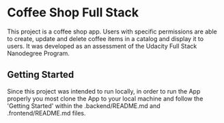 # Coffee Shop Full Stack

This project is a coffee shop app. Users with specific permissions are able to create, update and delete coffee items in a catalog and display it to users. It was developed as an assessment of the Udacity Full Stack Nanodegree Program.

## Getting Started

Since this project was intended to run locally, in order to run the App properly you most clone the App to your local machine and follow the 'Getting Started' within the .backend/README.md and .frontend/README.md files.
